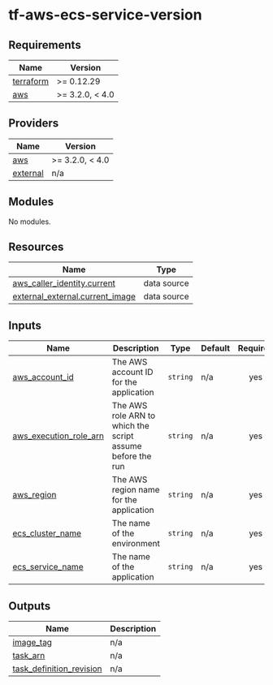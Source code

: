 # tf-aws-ecs-service-version

<!-- BEGINNING OF PRE-COMMIT-TERRAFORM DOCS HOOK -->
## Requirements

| Name | Version |
|------|---------|
| <a name="requirement_terraform"></a> [terraform](#requirement\_terraform) | >= 0.12.29 |
| <a name="requirement_aws"></a> [aws](#requirement\_aws) | >= 3.2.0, < 4.0 |

## Providers

| Name | Version |
|------|---------|
| <a name="provider_aws"></a> [aws](#provider\_aws) | >= 3.2.0, < 4.0 |
| <a name="provider_external"></a> [external](#provider\_external) | n/a |

## Modules

No modules.

## Resources

| Name | Type |
|------|------|
| [aws_caller_identity.current](https://registry.terraform.io/providers/hashicorp/aws/latest/docs/data-sources/caller_identity) | data source |
| [external_external.current_image](https://registry.terraform.io/providers/hashicorp/external/latest/docs/data-sources/external) | data source |

## Inputs

| Name | Description | Type | Default | Required |
|------|-------------|------|---------|:--------:|
| <a name="input_aws_account_id"></a> [aws\_account\_id](#input\_aws\_account\_id) | The AWS account ID for the application | `string` | n/a | yes |
| <a name="input_aws_execution_role_arn"></a> [aws\_execution\_role\_arn](#input\_aws\_execution\_role\_arn) | The AWS role ARN to which the script assume before the run | `string` | n/a | yes |
| <a name="input_aws_region"></a> [aws\_region](#input\_aws\_region) | The AWS region name for the application | `string` | n/a | yes |
| <a name="input_ecs_cluster_name"></a> [ecs\_cluster\_name](#input\_ecs\_cluster\_name) | The name of the environment | `string` | n/a | yes |
| <a name="input_ecs_service_name"></a> [ecs\_service\_name](#input\_ecs\_service\_name) | The name of the application | `string` | n/a | yes |

## Outputs

| Name | Description |
|------|-------------|
| <a name="output_image_tag"></a> [image\_tag](#output\_image\_tag) | n/a |
| <a name="output_task_arn"></a> [task\_arn](#output\_task\_arn) | n/a |
| <a name="output_task_definition_revision"></a> [task\_definition\_revision](#output\_task\_definition\_revision) | n/a |
<!-- END OF PRE-COMMIT-TERRAFORM DOCS HOOK -->